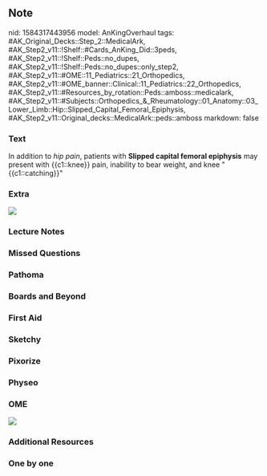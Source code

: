 ## Note
nid: 1584317443956
model: AnKingOverhaul
tags: #AK_Original_Decks::Step_2::MedicalArk, #AK_Step2_v11::!Shelf::#Cards_AnKing_Did::3peds, #AK_Step2_v11::!Shelf::Peds::no_dupes, #AK_Step2_v11::!Shelf::Peds::no_dupes::only_step2, #AK_Step2_v11::#OME::11_Pediatrics::21_Orthopedics, #AK_Step2_v11::#OME_banner::Clinical::11_Pediatrics::22_Orthopedics, #AK_Step2_v11::#Resources_by_rotation::Peds::amboss::medicalark, #AK_Step2_v11::#Subjects::Orthopedics_&_Rheumatology::01_Anatomy::03_Lower_Limb::Hip::Slipped_Capital_Femoral_Epiphysis, #AK_Step2_v11::Original_decks::MedicalArk::peds::amboss
markdown: false

### Text
In addition to <i>hip pain</i>, patients with <b>Slipped capital
femoral epiphysis</b> may present with {{c1::knee}} pain, inability
to bear weight, and knee "{{c1::catching}}"

### Extra
<img src="paste-a37cc1cdf7c7177b389c2291ea11fd934e68c7d7.jpg">

### Lecture Notes


### Missed Questions


### Pathoma


### Boards and Beyond


### First Aid


### Sketchy


### Pixorize


### Physeo


### OME
<div class="ome-widget">
  <a href=
  "https://onlinemeded.org/spa/pediatrics/orthopedics/acquire?ref=anki">
  <img src="_OME_AnkiFlashcards_Lesson_2.png"></a>
</div>

### Additional Resources


### One by one

